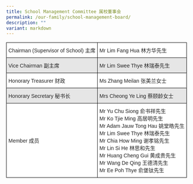 ```yaml
---
title: School Management Committee 属校董事会
permalink: /our-family/school-management-board/
description: ""
variant: markdown
---
```

<style type="text/css">
.tg  {border-collapse:collapse;border-spacing:0;}
.tg td{border-color:black;border-style:solid;border-width:1px;font-family:Arial, sans-serif;font-size:14px;
  overflow:hidden;padding:10px 5px;word-break:normal;}
.tg th{border-color:black;border-style:solid;border-width:1px;font-family:Arial, sans-serif;font-size:14px;
  font-weight:normal;overflow:hidden;padding:10px 5px;word-break:normal;}
.tg .tg-h5mn{background-color:#E6E6E6;color:#222;text-align:left;vertical-align:middle}
.tg .tg-1ppo{background-color:#FFF;color:#222;text-align:left;vertical-align:middle}
.tg .tg-tsok{background-color:#FFF;color:#222;text-align:left;vertical-align:top}
</style>
<table class="tg">
<thead>
  <tr>
    <th class="tg-1ppo">Chairman (Supervisor of School) 主席</th>
    <th class="tg-1ppo">Mr Lim Fang Hua 林方华先生</th>
  </tr>
</thead>
<tbody>
  <tr>
    <td class="tg-h5mn">Vice Chairman 副主席</td>
    <td class="tg-h5mn">Mr Lim Swee Thye 林瑞泰先生</td>
  </tr>
  <tr>
    <td class="tg-1ppo">Honorary Treasurer 财政</td>
    <td class="tg-1ppo">Ms Zhang Meilan 张美兰女士</td>
  </tr>
  <tr>
   <td class="tg-h5mn">Honorary Secretary 秘书长</td>
    <td class="tg-h5mn">Mrs Cheong Ye Ling 蔡颐龄女士</td>   
  </tr>
  <tr>
    <td class="tg-1ppo">Member 成员</td>
    <td class="tg-tsok">Mr Yu Chu Siong 俞书祥先生<br>Mr Ko Tjie Ming 高居明先生<br>Mr Adam Jauw Tong Hau 姚堂皓先生<br>Mr Lim Swee Thye 林瑞泰先生<br>Mr Chia How Ming 谢孝铭先生<br>Mr Lin Si He 林思和先生<br>Mr Huang Cheng Gui 黄成贵先生<br>Mr Wang De Qing 王德清先生<br>Mr Ee Poh Thye 俞堡钛先生</td>
  </tr>
</tbody>
</table>